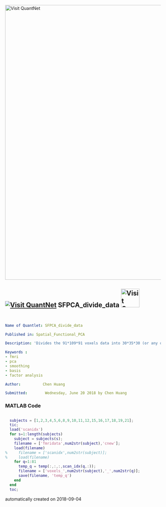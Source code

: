 [<img src="https://github.com/QuantLet/Styleguide-and-FAQ/blob/master/pictures/banner.png" width="888" alt="Visit QuantNet">](http://quantlet.de/)

## [<img src="https://github.com/QuantLet/Styleguide-and-FAQ/blob/master/pictures/qloqo.png" alt="Visit QuantNet">](http://quantlet.de/) **SFPCA_divide_data** [<img src="https://github.com/QuantLet/Styleguide-and-FAQ/blob/master/pictures/QN2.png" width="60" alt="Visit QuantNet 2.0">](http://quantlet.de/)

```yaml

﻿
Name of Quantlet: SFPCA_divide_data

Published in: Spatial_Functional_PCA

Description: 'Divides the 91*109*91 voxels data into 30*35*30 (or any other dimensions) cubes for each subject, related to the paper Spatial Functional Principal Component Analysis with Applications to Brain Image Data by Yingxing Li, Chen Huang and Wolfgang Härdle.'

Keywords : 
- fmri
- pca
- smoothing
- basis
- factor analysis

Author:          Chen Huang

Submitted:        Wednesday, June 20 2018 by Chen Huang

```

### MATLAB Code
```matlab

  subjects = [1,2,3,4,5,6,8,9,10,11,12,15,16,17,18,19,21];
  tic;
  load('scanidx')
  for s=1:length(subjects)
    subject = subjects(s);
    filename = ['fmridata',num2str(subject),'cnew'];
    load(filename)
%     filename = ['scanidx',num2str(subject)];
%     load(filename)
    for q=1:81
      temp_q = temp(:,:,:,scan_idx(q,:)); 
      filename = ['voxels_',num2str(subject),'_',num2str(q)];
      save(filename, 'temp_q')
    end
  end
  toc;
```

automatically created on 2018-09-04